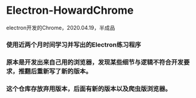 # Electron-HowardChrome
electron开发的Chrome，2020.04.19，半成品





### 使用近两个月时间学习并写出的Electron练习程序
### 原本是开发出来自己用的浏览器，发现某些细节与逻辑不符合开发要求，推翻后重新写了新的版本。
### 这个仓库存放弃用版本，后面有新的版本以及爬虫版浏览器。

